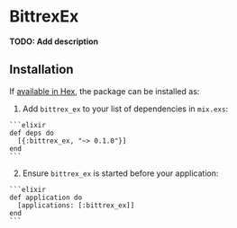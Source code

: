 # BittrexEx

**TODO: Add description**

## Installation

If [available in Hex](https://hex.pm/docs/publish), the package can be installed as:

  1. Add `bittrex_ex` to your list of dependencies in `mix.exs`:

    ```elixir
    def deps do
      [{:bittrex_ex, "~> 0.1.0"}]
    end
    ```

  2. Ensure `bittrex_ex` is started before your application:

    ```elixir
    def application do
      [applications: [:bittrex_ex]]
    end
    ```

